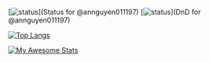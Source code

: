 [![status](https://badge.stateful.com/annguyen011197/status.svg)](Status for @annguyen011197)
[![status](https://badge.stateful.com/annguyen011197/dnd.svg)](DnD for @annguyen011197)

[![Top Langs](https://github-readme-stats.vercel.app/api/top-langs/?username=annguyen011197&show_icons=true&theme=algolia)](https://github.com/anuraghazra/github-readme-stats)

[![My Awesome Stats](https://awesome-github-stats.azurewebsites.net/user-stats/annguyen011197?cardType=github&theme=city-lights&showIcons=false)](https://git.io/awesome-stats-card)


